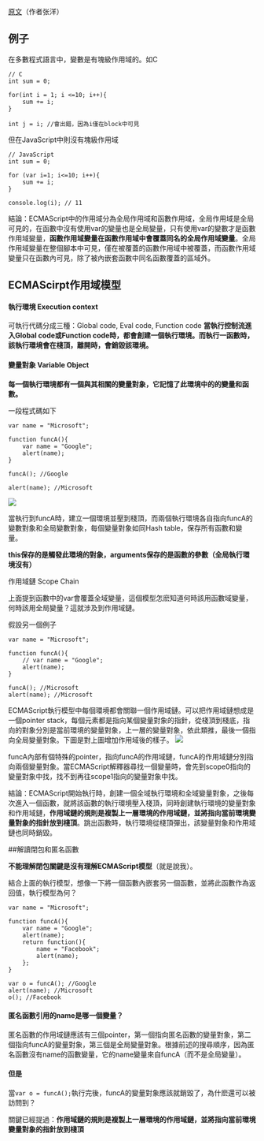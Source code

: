 [原文](http://www.cnblogs.com/leoo2sk/archive/2010/12/19/ecmascript-scope.html#comment_tip)（作者张洋）


## 例子

在多數程式語言中，變數是有塊級作用域的。如C
```
// C
int sum = 0;

for(int i = 1; i <=10; i++){
    sum += i;
}

int j = i; //會出錯，因為i僅在block中可見

```
但在JavaScript中則沒有塊級作用域
```
// JavaScript
int sum = 0;

for (var i=1; i<=10; i++){
    sum += i;
}

console.log(i); // 11
```
結論：ECMAScript中的作用域分為全局作用域和函數作用域，全局作用域是全局可見的，在函數中沒有使用var的變量也是全局變量，只有使用var的變數才是函數作用域變量，**函數作用域變量在函數作用域中會覆蓋同名的全局作用域變量**。全局作用域變量在整個腳本中可見，僅在被覆蓋的函數作用域中被覆蓋，而函數作用域變量只在函數內可見，除了被內嵌套函數中同名函數覆蓋的區域外。

## ECMAScirpt作用域模型

#### 執行環境 Execution context
可執行代碼分成三種：Global code, Eval code, Function code
****當執行控制流進入Global code或Function code時，都會創建一個執行環境。而執行一函數時，該執行環境會在棧頂，離開時，會銷毀該環境。****

#### 變量對象 Variable Object
****每一個執行環境都有一個與其相關的變量對象，它記憶了此環境中的的變量和函數。****

一段程式碼如下
```
var name = "Microsoft";

function funcA(){
    var name = "Google";
    alert(name);
}

funcA(); //Google

alert(name); //Microsoft
```

![](http://images.cnblogs.com/cnblogs_com/leoo2sk/201012/201012192354556315.png)

當執行到funcA時，建立一個環境並壓到棧頂，而兩個執行環境各自指向funcA的變數對象和全局變數對象，每個變量對象如同Hash table，保存所有函數和變量。

****this保存的是觸發此環境的對象，arguments保存的是函數的參數（全局執行環境沒有）****

作用域鏈 Scope Chain

上面提到函數中的var會覆蓋全域變量，這個模型怎麽知道何時該用函數域變量，何時該用全局變量？這就涉及到作用域鏈。

假設另一個例子
```
var name = "Microsoft";

function funcA(){
    // var name = "Google";
    alert(name);
}

funcA(); //Microsoft
alert(name); //Microsoft
```
ECMAScript執行模型中每個環境都會關聯一個作用域鏈。可以把作用域鏈想成是一個pointer stack，每個元素都是指向某個變量對象的指針，從棧頂到棧底，指向的對象分別是當前環境的變量對象，上一層的變量對象，依此類推，最後一個指向全局變量對象。下圖是對上圖增加作用域後的樣子。
![](http://images.cnblogs.com/cnblogs_com/leoo2sk/201012/201012192354569281.png)

funcA內部有個特殊的pointer，指向funcA的作用域鏈，funcA的作用域鏈分別指向兩個變量對象。當ECMAScript解釋器尋找一個變量時，會先到scope0指向的變量對象中找，找不到再往scope1指向的變量對象中找。

結論：ECMAScript開始執行時，創建一個全域執行環境和全域變量對象，之後每次進入一個函數，就將該函數的執行環境壓入棧頂，同時創建執行環境的變量對象和作用域鏈，****作用域鏈的規則是複製上一層環境的作用域鏈，並將指向當前環境變量對象的指針放到棧頂****。跳出函數時，執行環境從棧頂彈出，該變量對象和作用域鏈也同時銷毀。


##解讀閉包和匿名函數


****不能理解閉包關鍵是沒有理解ECMAScript模型****（就是說我）。


結合上面的執行模型，想像一下將一個函數內嵌套另一個函數，並將此函數作為返回值，執行模型為何？

```
var name = "Microsoft";

function funcA(){
    var name = "Google";
    alert(name);
    return function(){
        name = "Facebook";
        alert(name);
    };
}

var o = funcA(); //Google
alert(name); //Microsoft
o(); //Facebook
```

#### 匿名函數引用的name是哪一個變量？
匿名函數的作用域鏈應該有三個pointer，第一個指向匿名函數的變量對象，第二個指向funcA的變量對象，第三個是全局變量對象。根據前述的搜尋順序，因為匿名函數沒有name的函數變量，它的name變量來自funcA（而不是全局變量）。

#### 但是

當`var o = funcA();`執行完後，funcA的變量對象應該就銷毀了，為什麽還可以被訪問到？

關鍵已經提過：****作用域鏈的規則是複製上一層環境的作用域鏈，並將指向當前環境變量對象的指針放到棧頂****






























